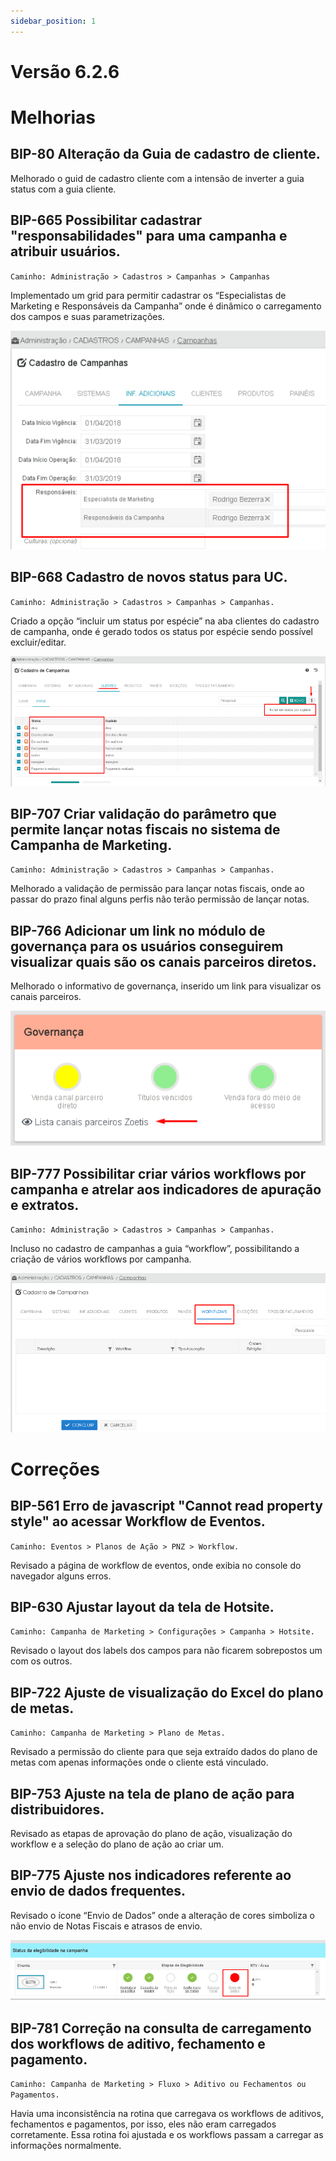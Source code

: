 ```yaml
---
sidebar_position: 1
---
```

# Versão 6.2.6

# Melhorias

## **BIP-80 Alteração da Guia de cadastro de cliente.**

Melhorado o guid de cadastro cliente com a intensão de inverter a guia status com a guia cliente.

## **BIP-665 Possibilitar cadastrar "responsabilidades" para uma campanha e atribuir usuários.**
`Caminho: Administração > Cadastros > Campanhas > Campanhas`

Implementado um grid para permitir cadastrar os “Especialistas de Marketing e Responsáveis da Campanha” onde é dinâmico o carregamento dos campos e suas parametrizações.

![Docusaurus logo](/img/bip-665.png)

## **BIP-668 Cadastro de novos status para UC.**
`Caminho: Administração > Cadastros > Campanhas > Campanhas.`

Criado a opção “incluir um status por espécie” na aba clientes do cadastro de campanha, onde é gerado todos os status por espécie sendo possível excluir/editar.

![Docusaurus logo](/img/bip-668.png)

## **BIP-707 Criar validação do parâmetro que permite lançar notas fiscais no sistema de Campanha de Marketing.**
`Caminho: Administração > Cadastros > Campanhas > Campanhas.`

Melhorado a validação de permissão para lançar notas fiscais, onde ao passar do prazo final alguns perfis não terão permissão de lançar notas.

## **BIP-766 Adicionar um link no módulo de governança para os usuários conseguirem visualizar quais são os canais parceiros diretos.**

Melhorado o informativo de governança, inserido um link para visualizar os canais parceiros.

![Docusaurus logo](/img/bip-766.png)

## **BIP-777 Possibilitar criar vários workflows por campanha e atrelar aos indicadores de apuração e extratos.**
`Caminho: Administração > Cadastros > Campanhas > Campanhas.`

Incluso no cadastro de campanhas a guia “workflow”, possibilitando a criação de vários workflows por campanha.

![Docusaurus logo](/img/bip-777.png)

# Correções

## **BIP-561 Erro de javascript "Cannot read property style" ao acessar Workflow de Eventos.**
`Caminho: Eventos > Planos de Ação > PNZ > Workflow.`

Revisado a página de workflow de eventos, onde exibia no console do navegador alguns erros.

## **BIP-630 Ajustar layout da tela de Hotsite.**
`Caminho: Campanha de Marketing > Configurações > Campanha > Hotsite.`

Revisado o layout dos labels dos campos para não ficarem sobrepostos um com os outros.

## **BIP-722 Ajuste de visualização do Excel do plano de metas.**
`Caminho: Campanha de Marketing > Plano de Metas.`

Revisado a permissão do cliente para que seja extraído dados do plano de metas com apenas informações onde o cliente está vinculado.

## **BIP-753 Ajuste na tela de plano de ação para distribuidores.**

Revisado as etapas de aprovação do plano de ação, visualização do workflow e a seleção do plano de ação ao criar um.

## **BIP-775 Ajuste nos indicadores referente ao envio de dados frequentes.**

Revisado o ícone “Envio de Dados” onde a alteração de cores simboliza o não envio de Notas Fiscais e atrasos de envio.

![Docusaurus logo](/img/bip-775.png)

## **BIP-781 Correção na consulta de carregamento dos workflows de aditivo, fechamento e pagamento.**
`Caminho: Campanha de Marketing > Fluxo > Aditivo ou Fechamentos ou Pagamentos.`

Havia uma inconsistência na rotina que carregava os workflows de aditivos, fechamentos e pagamentos, por isso, eles não eram carregados corretamente. Essa rotina foi ajustada e os workflows passam a carregar as informações normalmente.













